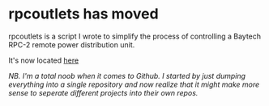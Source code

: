 # rpcoutlets has moved

rpcoutlets is a script I wrote to simplify the process of controlling a Baytech RPC-2 remote power distribution unit.

It's now located [here](https://github.com/K3CAN/Baytech-RPC2)



_NB. I'm a total noob when it comes to Github. I started by just dumping everything into a single repository and now realize that it might make more sense to seperate different projects into their own repos._ 
